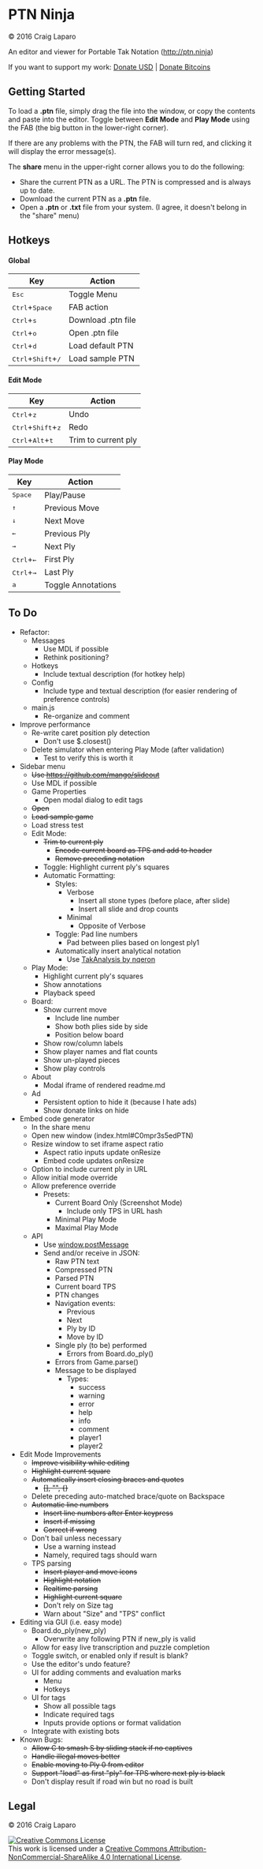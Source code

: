 # PTN Ninja
&copy; 2016 Craig Laparo

An editor and viewer for Portable Tak Notation (http://ptn.ninja)

If you want to support my work:
[Donate USD](https://www.paypal.me/gruppler) |
[Donate Bitcoins](bitcoin:12mD2HUNb4MJoLfVDDLS1wep1hdhrSY3L8)

## Getting Started
To load a **.ptn** file, simply drag the file into the window, or copy the contents and paste into the editor. Toggle between **Edit Mode** and **Play Mode** using the FAB (the big button in the lower-right corner).

If there are any problems with the PTN, the FAB will turn red, and clicking it will display the error message(s).

The **share** menu in the upper-right corner allows you to do the following:
- Share the current PTN as a URL. The PTN is compressed and is always up to date.
- Download the current PTN as a **.ptn** file.
- Open a **.ptn** or **.txt** file from your system. (I agree, it doesn't belong in the "share" menu)



## Hotkeys
#### Global
| Key                                           | Action             |
| --------------------------------------------- | -----------------  |
| <kbd>Esc</kbd>                                | Toggle Menu        |
| <kbd>Ctrl</kbd>+<kbd>Space</kbd>              | FAB action         |
| <kbd>Ctrl</kbd>+<kbd>s</kbd>                  | Download .ptn file |
| <kbd>Ctrl</kbd>+<kbd>o</kbd>                  | Open .ptn file     |
| <kbd>Ctrl</kbd>+<kbd>d</kbd>                  | Load default PTN   |
| <kbd>Ctrl</kbd>+<kbd>Shift</kbd>+<kbd>/</kbd> | Load sample PTN    |

#### Edit Mode
| Key                                           | Action              |
| ----------------------------------------------| ------------------- |
| <kbd>Ctrl</kbd>+<kbd>z</kbd>                  | Undo                |
| <kbd>Ctrl</kbd>+<kbd>Shift</kbd>+<kbd>z</kbd> | Redo                |
| <kbd>Ctrl</kbd>+<kbd>Alt</kbd>+<kbd>t</kbd>   | Trim to current ply |

#### Play Mode
| Key                               | Action             |
| --------------------------------- | ------------------ |
| <kbd>Space</kbd>                  | Play/Pause         |
| <kbd>&uarr;</kbd>                 | Previous Move      |
| <kbd>&darr;</kbd>                 | Next Move          |
| <kbd>&larr;</kbd>                 | Previous Ply       |
| <kbd>&rarr;</kbd>                 | Next Ply           |
| <kbd>Ctrl</kbd>+<kbd>&larr;</kbd> | First Ply          |
| <kbd>Ctrl</kbd>+<kbd>&rarr;</kbd> | Last Ply           |
| <kbd>a</kbd>                      | Toggle Annotations |



## To Do
- Refactor:
  - Messages
    - Use MDL if possible
    - Rethink positioning?
  - Hotkeys
    - Include textual description (for hotkey help)
  - Config
    - Include type and textual description (for easier rendering of preference controls)
  - main.js
    - Re-organize and comment
- Improve performance
  - Re-write caret position ply detection
    - Don't use $.closest()
  - Delete simulator when entering Play Mode (after validation)
    - Test to verify this is worth it
- Sidebar menu
  - ~~Use https://github.com/mango/slideout~~
  - Use MDL if possible
  - Game Properties
    - Open modal dialog to edit tags
  - ~~Open~~
  - ~~Load sample game~~
  - Load stress test
  - Edit Mode:
    - ~~Trim to current ply~~
      - ~~Encode current board as TPS and add to header~~
      - ~~Remove preceding notation~~
    - Toggle: Highlight current ply's squares
    - Automatic Formatting:
      - Styles:
        - Verbose
          - Insert all stone types (before place, after slide)
          - Insert all slide and drop counts
        - Minimal
          - Opposite of Verbose
      - Toggle: Pad line numbers
        - Pad between plies based on longest ply1
      - Automatically insert analytical notation
        - Use [TakAnalysis by nqeron](https://github.com/nqeron/TakAnalysis)
  - Play Mode:
    - Highlight current ply's squares
    - Show annotations
    - Playback speed
  - Board:
    - Show current move
      - Include line number
      - Show both plies side by side
      - Position below board
    - Show row/column labels
    - Show player names and flat counts
    - Show un-played pieces
    - Show play controls
  - About
    - Modal iframe of rendered readme.md
  - Ad
    - Persistent option to hide it (because I hate ads)
    - Show donate links on hide
- Embed code generator
  - In the share menu
  - Open new window (index.html#C0mpr3s5edPTN)
  - Resize window to set iframe aspect ratio
    - Aspect ratio inputs update onResize
    - Embed code updates onResize
  - Option to include current ply in URL
  - Allow initial mode override
  - Allow preference override
    - Presets:
      - Current Board Only (Screenshot Mode)
        - Include only TPS in URL hash
      - Minimal Play Mode
      - Maximal Play Mode
  - API
    - Use [window.postMessage](https://developer.mozilla.org/en-US/docs/Web/API/Window/postMessage)
    - Send and/or receive in JSON:
      - Raw PTN text
      - Compressed PTN
      - Parsed PTN
      - Current board TPS
      - PTN changes
      - Navigation events:
        - Previous
        - Next
        - Ply by ID
        - Move by ID
      - Single ply (to be) performed
        - Errors from Board.do_ply()
      - Errors from Game.parse()
      - Message to be displayed
        - Types:
          - success
          - warning
          - error
          - help
          - info
          - comment
          - player1
          - player2
- Edit Mode Improvements
  - ~~Improve visibility while editing~~
  - ~~Highlight current square~~
  - ~~Automatically insert closing braces and quotes~~
    - ~~[], "", {}~~
  - Delete preceding auto-matched brace/quote on Backspace
  - ~~Automatic line numbers~~
    - ~~Insert line numbers after Enter keypress~~
    - ~~Insert if missing~~
    - ~~Correct if wrong~~
  - Don't bail unless necessary
    - Use a warning instead
    - Namely, required tags should warn
  - TPS parsing
    - ~~Insert player and move icons~~
    - ~~Highlight notation~~
    - ~~Realtime parsing~~
    - ~~Highlight current square~~
    - Don't rely on Size tag
    - Warn about "Size" and "TPS" conflict
- Editing via GUI (i.e. easy mode)
  - Board.do_ply(new_ply)
    - Overwrite any following PTN if new_ply is valid
  - Allow for easy live transcription and puzzle completion
  - Toggle switch, or enabled only if result is blank?
  - Use the editor's undo feature?
  - UI for adding comments and evaluation marks
    - Menu
    - Hotkeys
  - UI for tags
    - Show all possible tags
    - Indicate required tags
    - Inputs provide options or format validation
  - Integrate with existing bots
- Known Bugs:
  - ~~Allow C to smash S by sliding stack if no captives~~
  - ~~Handle illegal moves better~~
  - ~~Enable moving to Ply 0 from editor~~
  - ~~Support "load" as first "ply" for TPS where next ply is black~~
  - Don't display result if road win but no road is built


## Legal
&copy; 2016 Craig Laparo

<a rel="license" href="http://creativecommons.org/licenses/by-nc-sa/4.0/"><img alt="Creative Commons License" style="border-width:0" src="https://i.creativecommons.org/l/by-nc-sa/4.0/88x31.png" /></a><br />This work is licensed under a <a rel="license" href="http://creativecommons.org/licenses/by-nc-sa/4.0/">Creative Commons Attribution-NonCommercial-ShareAlike 4.0 International License</a>.
